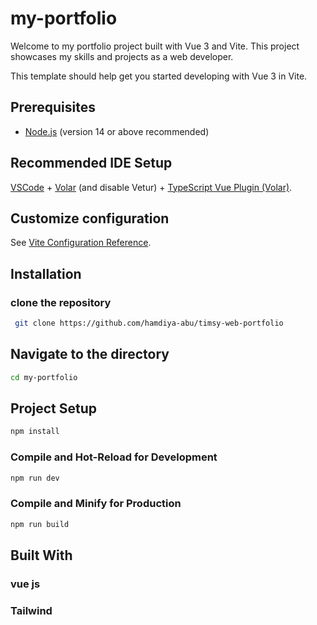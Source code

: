# my-portfolio


Welcome to my portfolio project built with Vue 3 and Vite. This project showcases my skills and projects as a web developer.


This template should help get you started developing with Vue 3 in Vite.


## Prerequisites

- [Node.js](https://nodejs.org/) (version 14 or above recommended)

## Recommended IDE Setup

[VSCode](https://code.visualstudio.com/) + [Volar](https://marketplace.visualstudio.com/items?itemName=Vue.volar) (and disable Vetur) + [TypeScript Vue Plugin (Volar)](https://marketplace.visualstudio.com/items?itemName=Vue.vscode-typescript-vue-plugin).

## Customize configuration

See [Vite Configuration Reference](https://vitejs.dev/config/).


## Installation
### clone the repository
```sh
 git clone https://github.com/hamdiya-abu/timsy-web-portfolio
```

## Navigate to the directory 
```sh
cd my-portfolio
```


## Project Setup

```sh
npm install
```

### Compile and Hot-Reload for Development

```sh
npm run dev
```

### Compile and Minify for Production

```sh
npm run build
```

## Built With
### vue js
### Tailwind
